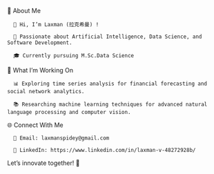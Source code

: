 🌟 About Me
      
      👋 Hi, I’m Laxman (拉克希曼) ! 
      
      🚀 Passionate about Artificial Intelligence, Data Science, and Software Development.
      
      🎓 Currently pursuing M.Sc.Data Science 

🔭 What I’m Working On
      
      📊 Exploring time series analysis for financial forecasting and social network analytics.
      
      📚 Researching machine learning techniques for advanced natural language processing and computer vision.

🌐 Connect With Me
      
      📧 Email: laxmanspidey@gmail.com
      
      💼 LinkedIn: https://www.linkedin.com/in/laxman-v-48272928b/

Let’s innovate together! 🌟
      


<!---
laxmanspidey/laxmanspidey is a ✨ special ✨ repository because its `README.md` (this file) appears on your GitHub profile.
You can click the Preview link to take a look at your changes.
--->
